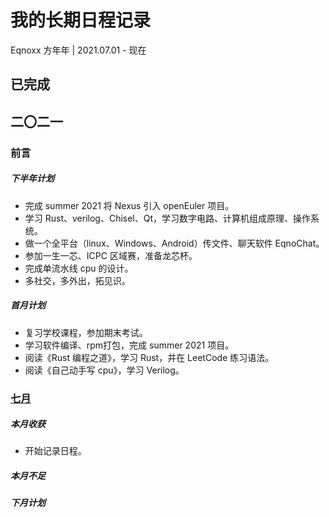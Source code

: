 # 我的长期日程记录 #
Eqnoxx 方年年 | 2021.07.01 - 现在  

## 已完成 ##

## 二〇二一 ##
### 前言 ###
##### 下半年计划 #####

- 完成 summer 2021 将 Nexus 引入 openEuler 项目。
- 学习 Rust、verilog、Chisel、Qt，学习数字电路、计算机组成原理、操作系统。  
- 做一个全平台（linux、Windows、Android）传文件、聊天软件 EqnoChat。
- 参加一生一芯、ICPC 区域赛，准备龙芯杯。
- 完成单流水线 cpu 的设计。
- 多社交，多外出，拓见识。

##### 首月计划 #####

- 复习学校课程，参加期末考试。
- 学习软件编译、rpm打包，完成 summer 2021 项目。
- 阅读《Rust 编程之道》，学习 Rust，并在 LeetCode 练习语法。
- 阅读《自己动手写 cpu》，学习 Verilog。

### [七月](https://github.com/Eqno/DailyRecord/blob/master/2021-07.md) ###
##### 本月收获 #####

- 开始记录日程。

##### 本月不足 #####
##### 下月计划 #####